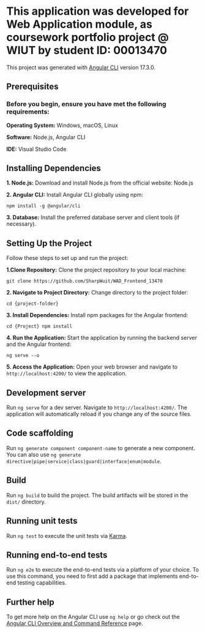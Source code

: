 # This application was developed for Web Application module, as coursework portfolio project @ WIUT by student ID: 00013470

This project was generated with [Angular CLI](https://github.com/angular/angular-cli) version 17.3.0.


## Prerequisites

### Before you begin, ensure you have met the following requirements:

**Operating System:** Windows, macOS, Linux

**Software:** Node.js, Angular CLI

**IDE:** Visual Studio Code

## Installing Dependencies

**1. Node.js:** Download and install Node.js from the official website: Node.js

**2. Angular CLI:** Install Angular CLI globally using npm:

   `npm install -g @angular/cli`
   
**3. Database:** Install the preferred database server and client tools (if necessary).

## Setting Up the Project

Follow these steps to set up and run the project:

**1.Clone Repository:** Clone the project repository to your local machine:

`git clone https://github.com/SharpWuit/WAD_Frontend_13470`

**2. Navigate to Project Directory:** Change directory to the project folder:

`cd {project-folder}`

**3. Install Dependencies:** Install npm packages for the Angular frontend:

`cd {Project}
npm install
`

**4. Run the Application:** Start the application by running the backend server and the Angular frontend:

`ng serve --o`

**5. Access the Application:** Open your web browser and navigate to  `http://localhost:4200/` to view the application.



## Development server

Run `ng serve` for a dev server. Navigate to `http://localhost:4200/`. The application will automatically reload if you change any of the source files.

## Code scaffolding

Run `ng generate component component-name` to generate a new component. You can also use `ng generate directive|pipe|service|class|guard|interface|enum|module`.

## Build

Run `ng build` to build the project. The build artifacts will be stored in the `dist/` directory.

## Running unit tests

Run `ng test` to execute the unit tests via [Karma](https://karma-runner.github.io).

## Running end-to-end tests

Run `ng e2e` to execute the end-to-end tests via a platform of your choice. To use this command, you need to first add a package that implements end-to-end testing capabilities.

## Further help

To get more help on the Angular CLI use `ng help` or go check out the [Angular CLI Overview and Command Reference](https://angular.io/cli) page.
